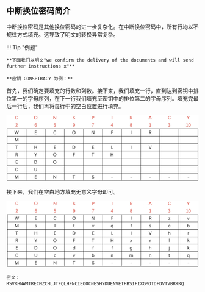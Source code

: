 ## 中断换位密码简介

中断换位密码是其他换位密码的进一步复杂化。在中断换位密码中，所有行均以不规律方式填充。这导致了明文的转换异常复杂。

!!! Tip "例题"

	**下面我们以明文"we confirm the delivery of the documents and will send further instructions x"**

	**密钥 CONSPIRACY 为例：**

首先，我们确定要填充的行数和列数。接下来，我们填充一行，直到达到密钥中排位第一的字母序列，在下一行我们填充至密钥中的排位第二的字母序列。填充完最后一行后，我们再将每行中的空白位置进行填充。

![DisruptedTranspositionCipher-1](image/DisruptedTranspositionCipher-1.png)

接下来，我们在空白地方填充无意义字母即可。

![DisruptedTranspositionCipher-2](image/DisruptedTranspositionCipher-2.png)

`密文： RSVRHNWMTRECMZCHLJTFQLHFNCIEOOCNESHYDUENVETFBSIFIXGMOTDFDVTVBRKKQ`
















